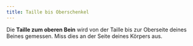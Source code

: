 ```yaml
---
title: Taille bis Oberschenkel
---
```


Die **Taille zum oberen Bein** wird von der Taille bis zur Oberseite deines Beines gemessen. Miss dies an der Seite deines Körpers aus.
